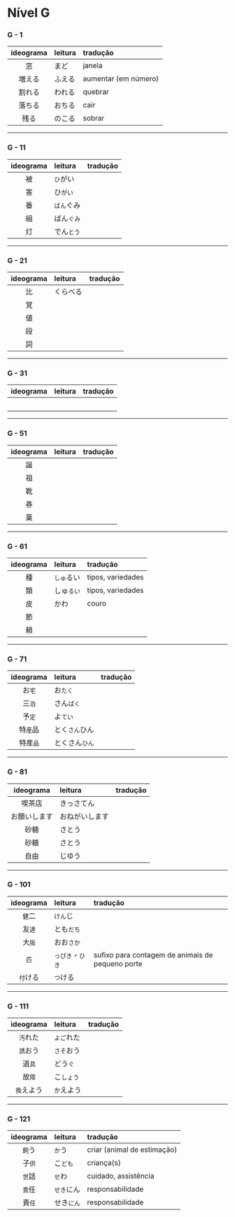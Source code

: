 # Nível G

### G - 1

| ideograma | leitura | tradução |
|:---------:|:--------|:---------|
| 窓 | まど | janela |
| 増える | ふえる | aumentar (em número) |
| 割れる | われる | quebrar |
| 落ちる | おちる | cair |
| 残る | のこる | sobrar |

---

### G - 11

| ideograma | leitura | tradução |
|:---------:|:--------|:---------|
| 被 | ```ひ```がい |  |
| 害 | ひ```がい``` |  |
| 番 | ```ばん```ぐみ |  |
| 組 | ばん```ぐみ``` |  |
| 灯 | でん```とう``` |  |

---

### G - 21

| ideograma | leitura | tradução |
|:---------:|:--------|:---------|
| 比 | くらべる |  |
| 覚 |  |  |
| 値 |  |  |
| 段 |  |  |
| 詞 |  |  |

---

### G - 31

| ideograma | leitura | tradução |
|:---------:|:--------|:---------|
|  |  |  |
|  |  |  |
|  |  |  |
|  |  |  |
|  |  |  |

---

### G - 51

| ideograma | leitura | tradução |
|:---------:|:--------|:---------|
| 誕 |  |  |
| 祖 |  |  |
| 靴 |  |  |
| 券 |  |  |
| 菓 |  |  |

---

### G - 61

| ideograma | leitura | tradução |
|:---------:|:--------|:---------|
| 種 | ```しゅ```るい | tipos, variedades |
| 類 | しゅ```るい``` | tipos, variedades |
| 皮 | かわ | couro |
| 節 |  |  |
| 頼 |  |  |

---

### G - 71
| ideograma | leitura | tradução |
|:---------:|:--------|:---------|
| お```宅``` | お```たく``` |  |
| 三```泊``` | さん```ぱく``` |  |
| 予```定``` | よ```てい``` |  |
| 特```産```品 | とく```さん```ひん |  |
| 特産```品``` | とくさん```ひん``` |  |

---

### G - 81
| ideograma | leitura | tradução |
|:---------:|:--------|:---------|
| 喫茶店 | きっさてん |  |
| お願いします | おねがいします |  |
| 砂糖 | さとう |  |
| 砂糖 | さとう |  |
| 自由 | じゆう |  |

---

### G - 101
| ideograma | leitura | tradução |
|:---------:|:--------|:---------|
| ```健```二 | ```けん```じ |  |
| 友```達``` | とも```だち``` |  |
| 大```阪``` | おお```さか``` |  |
| ```匹``` | ```っぴき```・```ひき``` | sufixo para contagem de animais de pequeno porte |
| ```付```ける | ```つ```ける |  |

---

### G - 111
| ideograma | leitura | tradução |
|:---------:|:--------|:---------|
| ```汚```れた | ```よご```れた |  |
| ```誘```おう | ```さそ```おう |  |
| 道```具``` | どう```ぐ``` |  |
| 故```障``` | こ```しょう``` |  |
| ```換```えよう | ```か```えよう |  |

---

### G - 121
| ideograma | leitura | tradução |
|:---------:|:--------|:---------|
| ```飼```う | ```か```う | criar (animal de estimação) |
| 子```供``` | こ```ども``` | criança(s) |
| ```世```話 | ```せ```わ | cuidado, assistência |
| ```責```任 | ```せき```にん | responsabilidade |
| 責```任``` | せき```にん``` | responsabilidade |